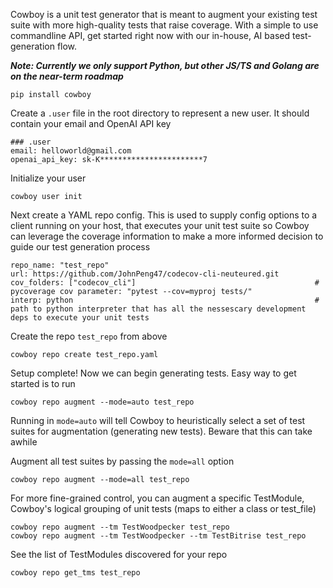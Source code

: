 Cowboy is a unit test generator that is meant to augment your existing test suite with more high-quality tests that raise coverage. With a simple to use commandline API, get started right now with our in-house, AI based test-generation flow.

***Note: Currently we only support Python, but other JS/TS and Golang are on the near-term roadmap***
```
pip install cowboy
```

Create a ```.user``` file in the root directory to represent a new user. It should contain your email and OpenAI API key
```
### .user
email: helloworld@gmail.com
openai_api_key: sk-K***********************7
```

Initialize your user
```
cowboy user init
```

Next create a YAML repo config. This is used to supply config options to a client running on your host, that executes your unit test suite so Cowboy can leverage the coverage information to make a more informed decision to guide our test generation process
```
repo_name: "test_repo"
url: https://github.com/JohnPeng47/codecov-cli-neuteured.git
cov_folders: ["codecov_cli"]                                        # pycoverage cov parameter: "pytest --cov=myproj tests/"
interp: python                                                      # path to python interpreter that has all the nessescary development deps to execute your unit tests
```

Create the repo ```test_repo``` from above
```
cowboy repo create test_repo.yaml
```

Setup complete! Now we can begin generating tests. Easy way to get started is to run
```
cowboy repo augment --mode=auto test_repo
``` 
Running in ```mode=auto``` will tell Cowboy to heuristically select a set of test suites for augmentation (generating new tests). Beware that this can take awhile


Augment all test suites by passing the ```mode=all``` option
```
cowboy repo augment --mode=all test_repo
```

For more fine-grained control, you can augment a specific TestModule, Cowboy's logical grouping of unit tests (maps to either a class or test_file)
```
cowboy repo augment --tm TestWoodpecker test_repo
cowboy repo augment --tm TestWoodpecker --tm TestBitrise test_repo
```

See the list of TestModules discovered for your repo
```
cowboy repo get_tms test_repo
```
